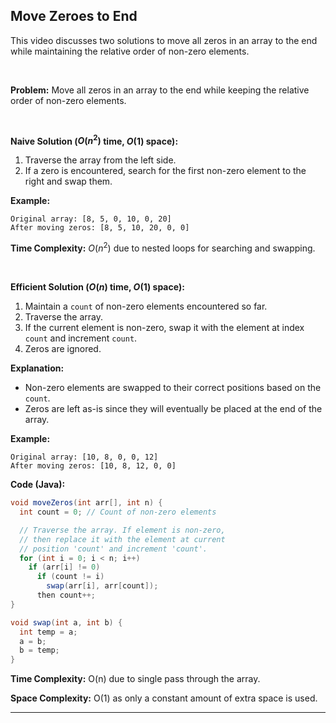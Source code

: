 ## Move Zeroes to End

This video discusses two solutions to move all zeros in an array to the end while maintaining the relative order of non-zero elements.

<br>

**Problem:** Move all zeros in an array to the end while keeping the relative order of non-zero elements.

<br>

**Naive Solution ($O(n^2)$ time, $O(1)$ space):**

1. Traverse the array from the left side.
2. If a zero is encountered, search for the first non-zero element to the right and swap them.

**Example:**

```
Original array: [8, 5, 0, 10, 0, 20]
After moving zeros: [8, 5, 10, 20, 0, 0]
```

**Time Complexity:** $O(n^2)$ due to nested loops for searching and swapping.

<br>

**Efficient Solution ($O(n)$ time, $O(1)$ space):**

1. Maintain a `count` of non-zero elements encountered so far.
2. Traverse the array.
3. If the current element is non-zero, swap it with the element at index `count` and increment `count`.
4. Zeros are ignored.

**Explanation:**

- Non-zero elements are swapped to their correct positions based on the `count`.
- Zeros are left as-is since they will eventually be placed at the end of the array.

**Example:**

```
Original array: [10, 8, 0, 0, 12]
After moving zeros: [10, 8, 12, 0, 0]
```

**Code (Java):**

```java
void moveZeros(int arr[], int n) {
  int count = 0; // Count of non-zero elements

  // Traverse the array. If element is non-zero,
  // then replace it with the element at current
  // position 'count' and increment 'count'.
  for (int i = 0; i < n; i++)
    if (arr[i] != 0)
      if (count != i)
        swap(arr[i], arr[count]);
      then count++;
}

void swap(int a, int b) {
  int temp = a;
  a = b;
  b = temp;
}
```

**Time Complexity:** O(n) due to single pass through the array.

**Space Complexity:** O(1) as only a constant amount of extra space is used.

---